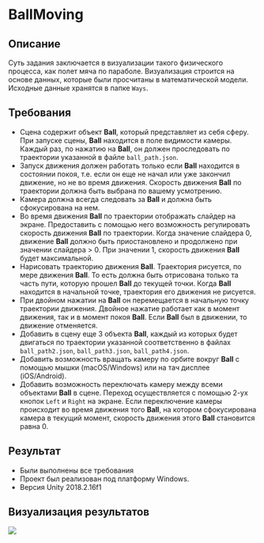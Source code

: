 # BallMoving

## Описание
Суть задания заключается в визуализации такого физического процесса, как полет мяча по параболе. Визуализация строится на основе данных, которые были просчитаны в математической модели. Исходные данные хранятся в папке `Ways`.

## Требования
- Сцена содержит объект **Ball**, который представляет из себя сферу. При запуске сцены, **Ball** находится в поле видимости камеры. Каждый раз, по нажатию на **Ball**, он должен проследовать по траектории указанной в файле `ball_path.json`.
- Запуск движения должен работать только если **Ball** находится в состоянии покоя, т.е. если он еще не начал или уже закончил движение, но не во время движения. Скорость движения **Ball** по траектории должна быть выбрана по вашему усмотрению.
- Камера должна всегда следовать за **Ball** и должна быть сфокусирована на нем.
- Во время движения **Ball** по траектории отображать слайдер на экране. Предоставить с помощью него возможность регулировать скорость движения **Ball** по траектории. Когда значение слайдера 0, движение **Ball** должно быть приостановлено и продолжено при значении слайдера > 0. При значении 1, скорость движения **Ball** будет максимальной.
 - Нарисовать траекторию движения **Ball**. Траектория рисуется, по мере движения **Ball**. То есть должна быть отрисована только та часть пути, которую прошел **Ball** до текущей точки. Когда **Ball** находится в начальной точке, траектория его движения не рисуется.
  - При двойном нажатии на **Ball** он перемещается в начальную точку траектории движения. Двойное нажатие работает как в момент движения, так и в момент покоя **Ball**. Если **Ball** был в движении, то движение отменяется.
  - Добавить в сцену еще 3 объекта **Ball**, каждый из которых будет двигаться по траектории указанной соответственно в файлах `ball_path2.json`, `ball_path3.json`, `ball_path4.json`.
  - Добавить возможность вращать камеру по орбите вокруг **Ball** с помощью мышки (macOS/Windows) или на тач дисплее (iOS/Android).
  - Добавить возможность переключать камеру между всеми объектами **Ball** в сцене. Переход осуществляется с помощью 2-ух кнопок `Left` и `Right` на экране. Если переключение камеры происходит во время движения того **Ball**, на котором сфокусирована камера в текущий момент, скорость движения этого **Ball** становится равна 0.
  
## Результат
- Были выполнены все требования
- Проект был реализован под платформу Windows.
- Версия Unity 2018.2.16f1

## Визуализация результатов
![](https://i.imgur.com/opuxzN7.gif)
